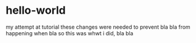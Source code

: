# hello-world
my attempt at tutorial
these changes were needed to prevent bla bla from happening when bla
so this was whwt i did, bla bla
